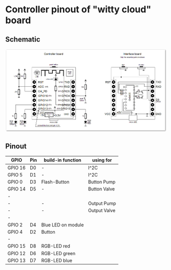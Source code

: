# Controller pinout of "witty cloud" board

## Schematic
![Schematic](witty_cloud_schematic.png)

## Pinout

GPIO    | Pin | build-in function  | using for    |
--------|-----|--------------------|--------------|
GPIO 16 | D0  | -                  | I^2C         |
GPIO 5  | D1  | -                  | I^2C         |
GPIO 0  | D3  | Flash-Button       | Button Pump  |
GPIO 14 | D5  | -                  | Button Valve |
-       |     |                    |              |
-       |     | -                  | Output Pump  |
-       |     | -                  | Output Valve |
-       |     |                    |              |
GPIO 2  | D4  | Blue LED on module |              |
GPIO 4  | D2  | Button             |              |
-       |     |                    |              |
GPIO 15 | D8  | RGB-LED red        |              |
GPIO 12 | D6  | RGB-LED green      |              |
GPIO 13 | D7  | RGB-LED blue       |              |